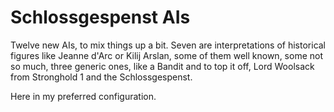 # Schlossgespenst AIs  
Twelve new AIs, to mix things up a bit. Seven are interpretations of historical figures like Jeanne d'Arc or Kilij Arslan, some of them well known, some not so much, three generic ones, like a Bandit and to top it off, Lord Woolsack from Stronghold 1 and the Schlossgespenst.

Here in my preferred configuration.


